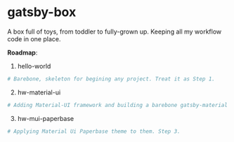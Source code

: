 # gatsby-box

A box full of toys, from toddler to fully-grown up. Keeping all my workflow code in one place.

**Roadmap**:
1. hello-world
```sh
# Barebone, skeleton for begining any project. Treat it as Step 1.
```

2. hw-material-ui

```sh
# Adding Material-UI framework and building a barebone gatsby-material UI. Step2.
```

3. hw-mui-paperbase

```sh
# Applying Material Ui Paperbase theme to them. Step 3.
```



